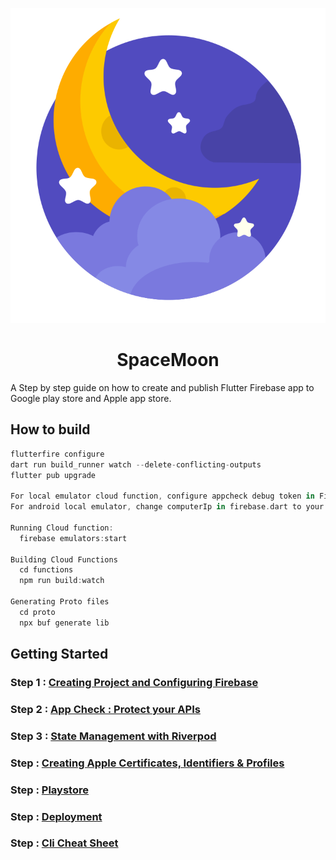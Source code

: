 <p align="center">
  <img src="./assets/images/SpaceMoon.svg" border-radius:300px;" />
</p>
<h1 align="center">SpaceMoon</h1>

A Step by step guide on how to create and publish Flutter Firebase app to Google play store and Apple app store.

## How to build

```dart
flutterfire configure
dart run build_runner watch --delete-conflicting-outputs
flutter pub upgrade

For local emulator cloud function, configure appcheck debug token in Firebase console.
For android local emulator, change computerIp in firebase.dart to your computer ip address.

Running Cloud function:
  firebase emulators:start

Building Cloud Functions
  cd functions
  npm run build:watch

Generating Proto files
  cd proto
  npx buf generate lib

```

## Getting Started

### Step 1 : [Creating Project and Configuring Firebase](./docs/steps/Create.md)

### Step 2  : [App Check : Protect your APIs](./docs/steps/AppCheck.md)

### Step 3 : [State Management with Riverpod](./docs/steps/StateManagement.md)

### Step  : [Creating Apple Certificates, Identifiers & Profiles](./docs/steps/AppleAppStore.md)

### Step  : [Playstore](./docs/steps/GooglePlayStore.md)

### Step  : [Deployment](./docs/steps/Deployment.md)

### Step  : [Cli Cheat Sheet](./docs/steps/CliCheatSheet.md)
